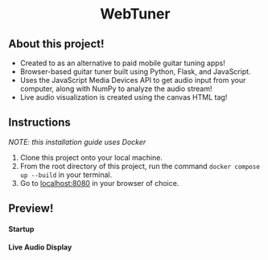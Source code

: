 <div align="center">
  <h1>
    WebTuner
  </h1>
</div>

## About this project!

-   Created to as an alternative to paid mobile guitar tuning apps!
-   Browser-based guitar tuner built using Python, Flask, and JavaScript.
-   Uses the JavaScript Media Devices API to get audio input from your computer, along with NumPy to analyze the audio stream!
-   Live audio visualization is created using the canvas HTML tag!

## Instructions

_NOTE: this installation guide uses Docker_

1. Clone this project onto your local machine.
2. From the root directory of this project, run the command `docker compose up --build` in your terminal.
3. Go to <a href="localhost:8080" target="_blank">localhost:8080</a> in your browser of choice.

## Preview!

#### Startup

#### Live Audio Display

